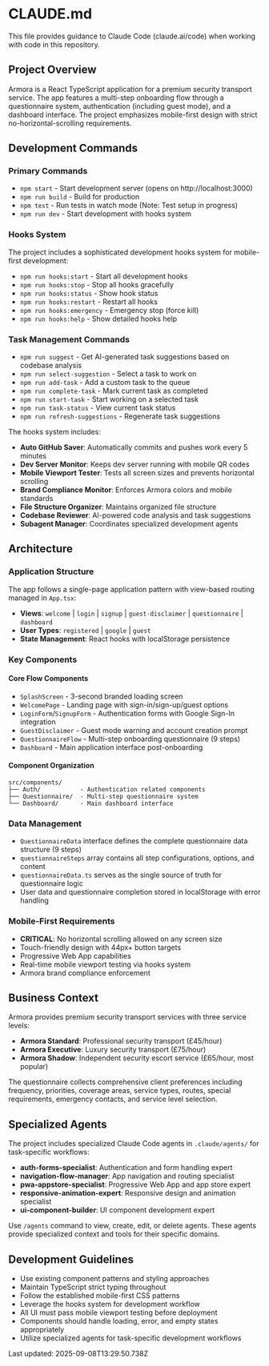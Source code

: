 # CLAUDE.md

This file provides guidance to Claude Code (claude.ai/code) when working with code in this repository.

## Project Overview
Armora is a React TypeScript application for a premium security transport service. The app features a multi-step onboarding flow through a questionnaire system, authentication (including guest mode), and a dashboard interface. The project emphasizes mobile-first design with strict no-horizontal-scrolling requirements.

## Development Commands

### Primary Commands
- `npm start` - Start development server (opens on http://localhost:3000)
- `npm run build` - Build for production  
- `npm test` - Run tests in watch mode (Note: Test setup in progress)
- `npm run dev` - Start development with hooks system

### Hooks System
The project includes a sophisticated development hooks system for mobile-first development:
- `npm run hooks:start` - Start all development hooks
- `npm run hooks:stop` - Stop all hooks gracefully  
- `npm run hooks:status` - Show hook status
- `npm run hooks:restart` - Restart all hooks
- `npm run hooks:emergency` - Emergency stop (force kill)
- `npm run hooks:help` - Show detailed hooks help

### Task Management Commands
- `npm run suggest` - Get AI-generated task suggestions based on codebase analysis
- `npm run select-suggestion` - Select a task to work on
- `npm run add-task` - Add a custom task to the queue
- `npm run complete-task` - Mark current task as completed
- `npm run start-task` - Start working on a selected task
- `npm run task-status` - View current task status
- `npm run refresh-suggestions` - Regenerate task suggestions

The hooks system includes:
- **Auto GitHub Saver**: Automatically commits and pushes work every 5 minutes
- **Dev Server Monitor**: Keeps dev server running with mobile QR codes
- **Mobile Viewport Tester**: Tests all screen sizes and prevents horizontal scrolling
- **Brand Compliance Monitor**: Enforces Armora colors and mobile standards
- **File Structure Organizer**: Maintains organized file structure
- **Codebase Reviewer**: AI-powered code analysis and task suggestions
- **Subagent Manager**: Coordinates specialized development agents

## Architecture

### Application Structure
The app follows a single-page application pattern with view-based routing managed in `App.tsx`:
- **Views**: `welcome` | `login` | `signup` | `guest-disclaimer` | `questionnaire` | `dashboard`
- **User Types**: `registered` | `google` | `guest`
- **State Management**: React hooks with localStorage persistence

### Key Components

#### Core Flow Components
- `SplashScreen` - 3-second branded loading screen
- `WelcomePage` - Landing page with sign-in/sign-up/guest options
- `LoginForm`/`SignupForm` - Authentication forms with Google Sign-In integration
- `GuestDisclaimer` - Guest mode warning and account creation prompt
- `QuestionnaireFlow` - Multi-step onboarding questionnaire (9 steps)
- `Dashboard` - Main application interface post-onboarding

#### Component Organization
```
src/components/
├── Auth/           - Authentication related components
├── Questionnaire/  - Multi-step questionnaire system
└── Dashboard/      - Main dashboard interface
```

### Data Management
- `QuestionnaireData` interface defines the complete questionnaire data structure (9 steps)
- `questionnaireSteps` array contains all step configurations, options, and content
- `questionnaireData.ts` serves as the single source of truth for questionnaire logic
- User data and questionnaire completion stored in localStorage with error handling

### Mobile-First Requirements
- **CRITICAL**: No horizontal scrolling allowed on any screen size
- Touch-friendly design with 44px+ button targets
- Progressive Web App capabilities
- Real-time mobile viewport testing via hooks system
- Armora brand compliance enforcement

## Business Context
Armora provides premium security transport services with three service levels:
- **Armora Standard**: Professional security transport (£45/hour)
- **Armora Executive**: Luxury security transport (£75/hour)  
- **Armora Shadow**: Independent security escort service (£65/hour, most popular)

The questionnaire collects comprehensive client preferences including frequency, priorities, coverage areas, service types, routes, special requirements, emergency contacts, and service level selection.

## Specialized Agents
The project includes specialized Claude Code agents in `.claude/agents/` for task-specific workflows:
- **auth-forms-specialist**: Authentication and form handling expert
- **navigation-flow-manager**: App navigation and routing specialist  
- **pwa-appstore-specialist**: Progressive Web App and app store expert
- **responsive-animation-expert**: Responsive design and animation specialist
- **ui-component-builder**: UI component development expert

Use `/agents` command to view, create, edit, or delete agents. These agents provide specialized context and tools for their specific domains.

## Development Guidelines
- Use existing component patterns and styling approaches
- Maintain TypeScript strict typing throughout
- Follow the established mobile-first CSS patterns
- Leverage the hooks system for development workflow
- All UI must pass mobile viewport testing before deployment
- Components should handle loading, error, and empty states appropriately
- Utilize specialized agents for task-specific development workflows

Last updated: 2025-09-08T13:29:50.738Z